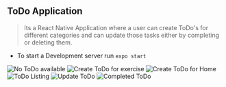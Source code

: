 ## ToDo Application

 > Its a React Native Application where a user can create ToDo's for different categories and can update those tasks either by completing or deleting them. 

- To start a Development server run  `expo start`

![No ToDo available](assets/sc1.jpg)
![Create ToDo for exercise](assets/sc2.jpg)
![Create ToDo for Home](assets/sc3.jpg)
![ToDo Listing](assets/sc4.jpg)
![Update ToDo](assets/sc5.jpg)
![Completed ToDo](assets/sc6.jpg)
